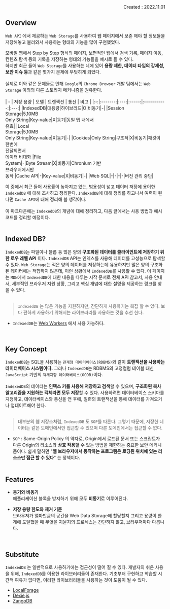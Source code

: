 <div align="right">Created : 2022.11.01</div>

## **Overview**

`Web API` 에서 제공하는 `Web Storage`를 사용하여 웹 페이지에서 보존 해야 할 정보들을 저장해놓고 불러와서 사용하는 형태의 기능을 많이 구현했었다.

모바일 웹에서 Step by Step 형식의 페이지, 보편적인 웹에서 검색 기록, 페이지 이동, 컨텐츠 탐색 등의 기록을 저장하는 형태의 기능들을 예시로 들 수 있다.
<br>
하지만 최근 들어 `Web Storage`를 사용하는 데에 있어 **용량 제한, 데이터 타입의 강제성, 보안 이슈 등**과 같은 몇가지 문제에 부딫히게 되었다. 
<br><br>
실제로 이와 같은 문제들로 인해 `Google`의 `Chrome Browser` 개발 팀에서는 `Web Storage` 이외의 다른 스토리지 메커니즘을 권유한다. 
<br><br>
| - | 저장 용량 | 모델 | 트랜잭션 | 통신 | 비고 |
|:-:|:-------:|:---:|:-----:|:-----------:|:---:|
|IndexedDB|대용량|하이브리드|O|비동기|-|
|Session<br>Storage|5,10MB<br>Only String|Key-value|X|동기|동일 탭 내에서<br>유효|
|Local<br>Storage|5,10MB<br>Only String|Key-value|X|동기|-|
|Cookies|Only String|구조적|X|비동기|패킷이 한번에<br>전달되면서<br>데이터 비대화 
|File<br>System|-|Byte Stream|X|비동기|Chronium 기반<br> 브라우저에서만<br>동작
|Cache API|-|Key-value|X|비동기|-|
|Web SQL|-|-|-|-|버전 관리 중단|
<br>

이 중에서 최근 들어 사용률이 높아지고 있는, 범용성이 넓고 데이터 저장에 용이한 `IndexedDB` 에 대해 조사하고 정리한다. `IndexedDB`에 대해 정리를 하고나서 여력이 된다면 `Cache API`에 대해 정리해 볼 생각이다.
<br><br>
이 마크다운에는 `IndexedDB`의 개념에 대해 정리하고, 다음 글에서는 사용 방법과 예시 코드를 정리할 예정이다.
<br><br>

## **Indexed DB?**

`IndexedDB`는 파일이나 블롭 등 많은 양의 **구조화된 데이터를 클라이언트에 저장하기 위한 로우 레벨 API** 이다. `IndexedDB` API는 인덱스를 사용해 데이터를 고성능으로 탐색할 수 있다. `Web Storage`는 적은 양의 데이터를 저장하는데 유용하지만 많은 양의 구조화된 데이터에는 적합하지 않은데, 이런 상황에서 `IndexedDB`를 사용할 수 있다. 이 페이지는 `MDN`에서 `IndexedDB`에 대한 내용을 다루는 시작 문서로 전체 API 참고서, 사용 안내서, 세부적인 브라우저 지원 상황, 그리고 핵심 개념에 대한 설명을 제공하는 링크를 찾을 수 있다.
<br><br>

 > `IndexedDB` 는 많은 기능을 지원하지만, 간단하게 사용하기는 복잡 할 수 있다. 보다 편하게 사용하기 위해서는 라이브러리를 사용하는 것을 추천 한다.

 - `IndexedDB`는 [Web Workers][] 에서 사용 가능하다.

[Web Workers]: https://developer.mozilla.org/ko/docs/Web/API/Web_Workers_API

<br>

## **Key Concept**

`IndexedDB`는 SQL을 사용하는 `관계형 데이터베이스(RDBMS)`와 같이 **트랜잭션을 사용하는 데이터베이스 시스템이다.** 그러나 `IndexedDB`는 RDBMS의 고정컬럼 테이블 대신 `JavaScript` 기반의 `객체지향 데이터베이스(OODB)`이다. 
<br><br>
`IndexedDB`의 데이터는 **인덱스 키를 사용해 저장하고 검색**할 수 있으며, **구조화된 복사 알고리즘을 지원하는 객체라면 모두 저장**할 수 있다. 사용하려면 데이터베이스 스키마를 지정하고, 데이터베이스와 통신을 연 후에, 일련의 트랜잭션을 통해 데이터를 가져오거나 업데이트해야 한다.
<br><br>
> 대부분의 웹 저장소처럼, `IndexedDB` 도 `SOP`를 따른다. 그렇기 때문에, 저장한 데이터는 같은 도메인에서만 접근할 수 있으며 다른 도메인에서는 접근할 수 없다.
- `SOP` : Same-Origin Policy 의 약자로, Origin에서 로드된 문서 또는 스크립트가 다른 Origin의 리소스와 **상호 작용**할 수 있는 방법을 제한하는 중요한 보안 메커니즘이다. 쉽게 말하면 "**웹 브라우저에서 동작하는 프로그램은 로딩된 위치에 있는 리소스만 접근 할 수 있다**" 는 정책이다.
<br><br>

## **Features**

- **동기와 비동기** <br>
애플리케이션 블록을 방지하기 위해 모두 **비동기**로 이루어진다.

- **저장 용량 한도와 제거 기준** <br>
브라우저가 얼마만큼의 공간을 Web Data Storage에 할당할지 그리고 용량이 한계에 도달했을 때 무엇을 지울지의 프로세스는 간단하지 않고, 브라우저마다 다릅니다.

<br>

## **Substitute**

`IndexedDB` 는 일반적으로 사용하기에는 접근성이 떨어 질 수 있다. 개발자의 쉬운 사용을 위해, `IndexedDB`를 이용한 라이브러리들이 존재한다. 
기초부터 구현하고 학습할 시간적 여유가 없다면, 이러한 라이브러리들을 사용하는 것이 도움이 될 수 있다.

 - [LocalForage][]
 - [Dexie.js][]
 - [ZangoDB][]

[LocalForage]: https://localforage.github.io/localForage/

[Dexie.js]: https://dexie.org/

[ZangoDB]: https://github.com/erikolson186/zangodb
